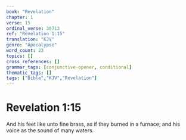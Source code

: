 ```yaml
---
book: "Revelation"
chapter: 1
verse: 15
ordinal_verse: 30713
ref: "Revelation 1:15"
translation: "KJV"
genre: "Apocalypse"
word_count: 23
topics: []
cross_references: []
grammar_tags: [conjunctive-opener, conditional]
thematic_tags: []
tags: ["Bible","KJV","Revelation"]
---
```


# Revelation 1:15

And his feet like unto fine brass, as if they burned in a furnace; and his voice as the sound of many waters.
